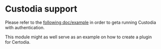# Custodia support

Please refer to the 
[following doc/example](https://custodia.readthedocs.io/en/latest/quick.html#adding-authentication)
 in order to geta running Custodia with authentication.

This module might as well serve as an example on how to create a plugin for Certodia.
